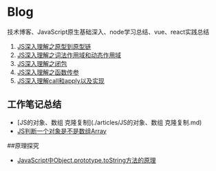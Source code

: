 # Blog
技术博客、JavaScript原生基础深入、node学习总结、vue、react实践总结

1. [JS深入理解之原型到原型链](./articles/JS深入理解之原型到原型链.md)
2. [JS深入理解之词法作用域和动态作用域](./articles/JS深入理解之词法作用域和动态作用域.md)
3. [JS深入理解之闭包](./articles/JS深入理解之闭包.md)
4. [JS深入理解之函数传参](./articles/JS深入理解之函数传参.md)
5. [JS深入理解call和apply以及实现](./articles/JS深入理解call和apply以及实现.md)


## 工作笔记总结

* [JS的对象、数组 克隆复制](./articles/JS的对象、数组 克隆复制.md)
* [JS判断一个对象是不是数组Array](./articles/JS判断一个对象是不是数组Array.md)


##原理探究


* [JavaScript中Object.prototype.toString方法的原理](./articles/JavaScript中Object.prototype.toString方法的原理.md)


